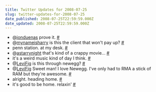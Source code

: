 ```yaml
---
title: Twitter Updates for 2008-07-25
slug: twitter-updates-for-2008-07-25
date_published: 2008-07-25T22:59:59.000Z
date_updated: 2008-07-25T22:59:59.000Z
---
```


- @[jonduenas](http://twitter.com/jonduenas) prove it. [#](http://twitter.com/joelgoodman/statuses/867729892)
- @[mynameisharry](http://twitter.com/mynameisharry) is this the client that won't pay up? [#](http://twitter.com/joelgoodman/statuses/868057397)
- penn station. at my desk. [#](http://twitter.com/joelgoodman/statuses/868349244)
- @[astarrynight](http://twitter.com/astarrynight) that's kind of a crappy movie... [#](http://twitter.com/joelgoodman/statuses/868451263)
- it's a weird music kind of day I think. [#](http://twitter.com/joelgoodman/statuses/868462344)
- @[LeviFig](http://twitter.com/LeviFig) is this through newegg? [#](http://twitter.com/joelgoodman/statuses/868465696)
- @[LeviFig](http://twitter.com/LeviFig) Sweet man! I love Newegg. I've only had to RMA a stick of RAM but they're awesome. [#](http://twitter.com/joelgoodman/statuses/868466815)
- alright. heading home. [#](http://twitter.com/joelgoodman/statuses/868491700)
- it's good to be home. relaxin' [#](http://twitter.com/joelgoodman/statuses/868565285)
